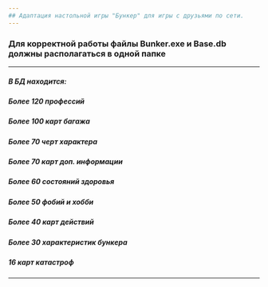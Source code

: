 ```yaml
---
## Адаптация настольной игры "Бункер" для игры с друзьями по сети.
---
```

### Для корректной работы файлы Bunker.exe и Base.db должны располагаться в одной папке
---
##### В БД находится:
##### Более 120 профессий
##### Более 100 карт багажа
##### Более 70 черт характера
##### Более 70 карт доп. информации
##### Более 60 состояний здоровья
##### Более 50 фобий и хобби
##### Более 40 карт действий
##### Более 30 характеристик бункера
##### 16 карт катастроф
---